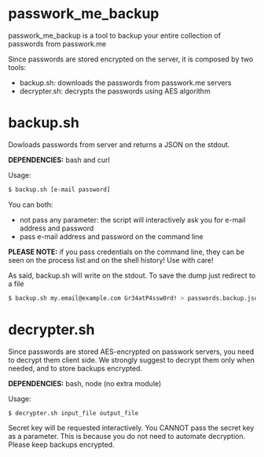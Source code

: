 # passwork_me_backup

passwork_me_backup is a tool to backup your entire collection of passwords from passwork.me

Since passwords are stored encrypted on the server, it is composed by two tools:

- backup.sh: downloads the passwords from passwork.me servers
- decrypter.sh: decrypts the passwords using AES algorithm

# backup.sh

Dowloads passwords from server and returns a JSON on the stdout.

**DEPENDENCIES:** bash and curl

Usage:
```sh
$ backup.sh [e-mail password]
```
You can both:
- not pass any parameter: the script will interactively ask you for e-mail address and password
- pass e-mail address and password on the command line

**PLEASE NOTE:** if you pass credentials on the command line, they can be seen on the process list and on the shell history! Use with care!

As said, backup.sh will write on the stdout. To save the dump just redirect to a file
```sh
$ backup.sh my.email@example.com Gr34atP4ssw0rd! > passwords.backup.json
```

# decrypter.sh

Since passwords are stored AES-encrypted on passwork servers, you need to decrypt them client side. We strongly suggest to decrypt them only when needed, and to store backups encrypted.

**DEPENDENCIES:** bash, node (no extra module)

Usage:
```sh
$ decrypter.sh input_file output_file
```

Secret key will be requested interactively. You CANNOT pass the secret key as a parameter. This is because you do not need to automate decryption. Please keep backups encrypted.
